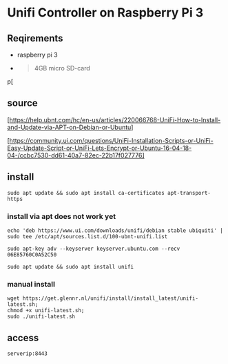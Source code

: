 # Unifi Controller on Raspberry Pi 3

## Reqirements

* raspberry pi 3
* > 4GB micro SD-card

p[

## source
[https://help.ubnt.com/hc/en-us/articles/220066768-UniFi-How-to-Install-and-Update-via-APT-on-Debian-or-Ubuntu]

[https://community.ui.com/questions/UniFi-Installation-Scripts-or-UniFi-Easy-Update-Script-or-UniFi-Lets-Encrypt-or-Ubuntu-16-04-18-04-/ccbc7530-dd61-40a7-82ec-22b17f027776]

## install 

```
sudo apt update && sudo apt install ca-certificates apt-transport-https
```

### install via apt does not work yet
```
echo 'deb https://www.ui.com/downloads/unifi/debian stable ubiquiti' | sudo tee /etc/apt/sources.list.d/100-ubnt-unifi.list
```

```
sudo apt-key adv --keyserver keyserver.ubuntu.com --recv 06E85760C0A52C50 
```

```
sudo apt update && sudo apt install unifi
```


### manual install

```
wget https://get.glennr.nl/unifi/install/install_latest/unifi-latest.sh; 
chmod +x unifi-latest.sh; 
sudo ./unifi-latest.sh
```


## access

`serverip:8443`
